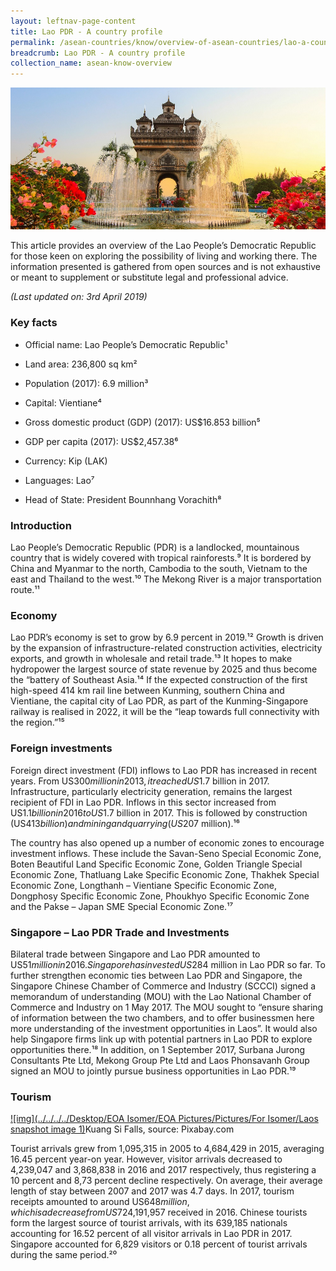 ```yaml
---
layout: leftnav-page-content
title: Lao PDR - A country profile
permalink: /asean-countries/know/overview-of-asean-countries/lao-a-country-profile/
breadcrumb: Lao PDR - A country profile
collection_name: asean-know-overview
---
```


<img src="/images/asean-countries/Laos snapshot cover iso.jpg" alt="Indonesia snapshot banner" style="width:800px;" />

This article provides an overview of the Lao People’s Democratic Republic for those keen on exploring the possibility of living and working there. The information presented is gathered from open sources and is not exhaustive or meant to supplement or substitute legal and professional advice.

*(Last updated on: 3rd April 2019)*

### **Key facts**

- Official name: Lao People’s Democratic Republic¹

- Land area: 236,800 sq km²

- Population (2017): 6.9 million³

- Capital: Vientiane⁴

- Gross domestic product (GDP) (2017): US$16.853 billion⁵

- GDP per capita (2017): US$2,457.38⁶

- Currency: Kip (LAK)

- Languages: Lao⁷

- Head of State: President Bounnhang Vorachith⁸

### **Introduction**

Lao People’s Democratic Republic (PDR) is a landlocked, mountainous country that is widely covered with tropical rainforests.⁹ It is bordered by China and Myanmar to the north, Cambodia to the south, Vietnam to the east and Thailand to the west.¹⁰ The Mekong River is a major transportation route.¹¹

### **Economy**

Lao PDR’s economy is set to grow by 6.9 percent in 2019.¹² Growth is driven by the expansion of infrastructure-related construction activities, electricity exports, and growth in wholesale and retail trade.¹³ It hopes to make hydropower the largest source of state revenue by 2025 and thus become the “battery of Southeast Asia.¹⁴ If the expected construction of the first high-speed 414 km rail line between Kunming, southern China and Vientiane, the capital city of Lao PDR, as part of the Kunming-Singapore railway is realised in 2022, it will be the “leap towards full connectivity with the region.”¹⁵

### **Foreign investments**

Foreign direct investment (FDI) inflows to Lao PDR has increased in recent years. From US$300 million in 2013, it reached US$1.7 billion in 2017. Infrastructure, particularly electricity generation, remains the largest recipient of FDI in Lao PDR. Inflows in this sector increased from US$1.1 billion in 2016 to US$1.7 billion in 2017. This is followed by construction (US$413 billion) and mining and quarrying (US$207 million).¹⁶

The country has also opened up a number of economic zones to encourage investment inflows. These include the Savan-Seno Special Economic Zone, Boten Beautiful Land Specific Economic Zone, Golden Triangle Special Economic Zone, Thatluang Lake Specific Economic Zone, Thakhek Special Economic Zone, Longthanh – Vientiane Specific Economic Zone, Dongphosy Specific Economic Zone, Phoukhyo Specific Economic Zone and the Pakse – Japan SME Special Economic Zone.¹⁷

### **Singapore – Lao PDR Trade and Investments**

Bilateral trade between Singapore and Lao PDR amounted to US$51 million in 2016. Singapore has invested US$284 million in Lao PDR so far. To further strengthen economic ties between Lao PDR and Singapore, the Singapore Chinese Chamber of Commerce and Industry (SCCCI) signed a memorandum of understanding (MOU) with the Lao National Chamber of Commerce and Industry on 1 May 2017. The MOU sought to “ensure sharing of information between the two chambers, and to offer businessmen here more understanding of the investment opportunities in Laos”. It would also help Singapore firms link up with potential partners in Lao PDR to explore opportunities there.¹⁸ In addition, on 1 September 2017, Surbana Jurong Consultants Pte Ltd, Mekong Group Pte Ltd and Laos Phonsavanh Group signed an MOU to jointly pursue business opportunities in Lao PDR.¹⁹

### **Tourism**

[![img](../../../../Desktop/EOA Isomer/EOA Pictures/Pictures/For Isomer/Laos snapshot image 1)](http://www.eyeonasia.sg/wp-content/uploads/2018/02/Kuang-Si-Falls.jpg)Kuang Si Falls, source: Pixabay.com

Tourist arrivals grew from 1,095,315 in 2005 to 4,684,429 in 2015, averaging 16.45 percent year-on year. However, visitor arrivals decreased to 4,239,047 and 3,868,838 in 2016 and 2017 respectively, thus registering a 10 percent and 8,73 percent decline respectively. On average, their average length of stay between 2007 and 2017 was 4.7 days. In 2017, tourism receipts amounted to around US$648 million, which is a decrease from US$724,191,957 received in 2016. Chinese tourists form the largest source of tourist arrivals, with its 639,185 nationals accounting for 16.52 percent of all visitor arrivals in Lao PDR in 2017. Singapore accounted for 6,829 visitors or 0.18 percent of tourist arrivals during the same period.²⁰